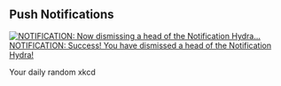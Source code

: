 ## Push Notifications
[![NOTIFICATION: Now dismissing a head of the Notification Hydra… NOTIFICATION: Success! You have dismissed a head of the Notification Hydra!](https://imgs.xkcd.com/comics/push_notifications.png)](https://xkcd.com/3074/ "NOTIFICATION: Now dismissing a head of the Notification Hydra… NOTIFICATION: Success! You have dismissed a head of the Notification Hydra!")

Your daily random xkcd
